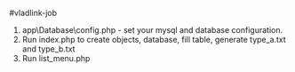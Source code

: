 #vladlink-job

1. app\Database\config.php - set your mysql and database configuration.
2. Run index.php to create objects, database, fill table, generate type_a.txt and type_b.txt
3. Run list_menu.php

